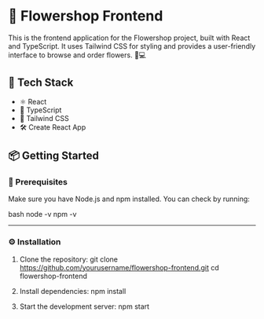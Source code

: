 # 🌸 Flowershop Frontend

This is the frontend application for the Flowershop project, built with React and TypeScript. It uses Tailwind CSS for styling and provides a user-friendly interface to browse and order flowers. 🌷💻

## 🚀 Tech Stack

- ⚛️ React  
- 📝 TypeScript  
- 🎨 Tailwind CSS  
- 🛠️ Create React App

## 📦 Getting Started

### 🔧 Prerequisites

Make sure you have Node.js and npm installed. You can check by running:

bash
node -v
npm -v

---

### ⚙️ Installation
1. Clone the repository:
git clone https://github.com/yourusername/flowershop-frontend.git
cd flowershop-frontend 

2. Install dependencies:
npm install 

3. Start the development server:
npm start 

